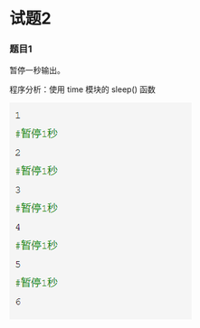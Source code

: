 # 试题2

### 题目1

暂停一秒输出。

程序分析：使用 time 模块的 sleep() 函数

![image-20191222154925688](试题2.assets/image-20191222154925688.png)